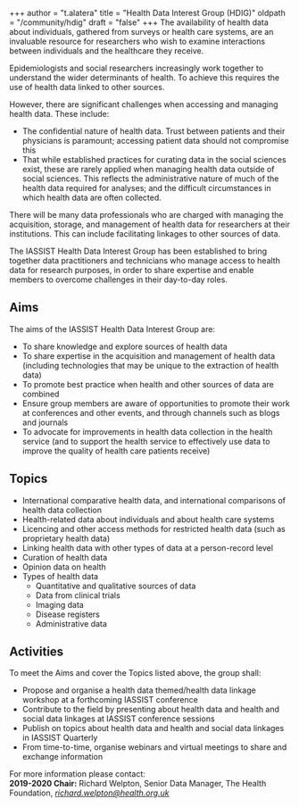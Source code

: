+++
author = "t.alatera"
title = "Health Data Interest Group (HDIG)"
oldpath = "/community/hdig"
draft = "false"
+++
The availability of health data about individuals, gathered from surveys or health care systems, are an invaluable resource for researchers who wish to examine interactions between individuals and the healthcare they receive.

Epidemiologists and social researchers increasingly work together to understand the wider determinants of health. To achieve this requires the use of health data linked to other sources.

However, there are significant challenges when accessing and managing health data. These include:

- The confidential nature of health data. Trust between patients and their physicians is paramount; accessing patient data should not compromise this
- That while established practices for curating data in the social sciences exist, these are rarely applied when managing health data outside of social sciences. This reflects the administrative nature of much of the health data required for analyses; and the difficult circumstances in which health data are often collected.

There will be many data professionals who are charged with managing the acquisition, storage, and management of health data for researchers at their institutions.  This can include facilitating linkages to other sources of data.

The IASSIST Health Data Interest Group has been established to bring together data practitioners and technicians who manage access to health data for research purposes, in order to share expertise and enable members to overcome challenges in their day-to-day roles. 

## Aims

The aims of the IASSIST Health Data Interest Group are:

- To share knowledge and explore sources of health data
- To share expertise in the acquisition and management of health data (including technologies that may be unique to the extraction of health data)
- To promote best practice when health and other sources of data are combined
- Ensure group members are aware of opportunities to promote their work at conferences and other events, and through channels such as blogs and journals
- To advocate for improvements in health data collection in the health service (and to support the health service to effectively use data to improve the quality of health care patients receive)

## Topics

- International comparative health data, and international comparisons of health data collection
- Health-related data about individuals and about health care systems
- Licencing and other access methods for restricted health data (such as proprietary health data)
- Linking health data with other types of data at a person-record level
- Curation of health data
- Opinion data on health
- Types of health data
	- Quantitative and qualitative sources of data
	- Data from clinical trials
	- Imaging data
	- Disease registers
	- Administrative data

## Activities

To meet the Aims and cover the Topics listed above, the group shall:

- Propose and organise a health data themed/health data linkage workshop at a forthcoming IASSIST conference
- Contribute to the field by presenting about health data and health and social data linkages at IASSIST conference sessions
- Publish on topics about health data and health and social data linkages in IASSIST Quarterly
- From time-to-time, organise webinars and virtual meetings to share and exchange information

For more information please contact:<br />
**2019-2020 Chair:** Richard Welpton, Senior Data Manager, The Health Foundation, *richard.welpton@health.org.uk*